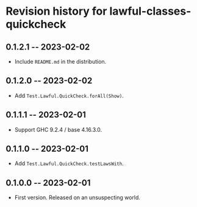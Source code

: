 # Revision history for lawful-classes-quickcheck

## 0.1.2.1 -- 2023-02-02

* Include `README.md` in the distribution.

## 0.1.2.0 -- 2023-02-02

* Add `Test.Lawful.QuickCheck.forAll(Show)`.

## 0.1.1.1 -- 2023-02-01

* Support GHC 9.2.4 / base 4.16.3.0.

## 0.1.1.0 -- 2023-02-01

* Add `Test.Lawful.QuickCheck.testLawsWith`.

## 0.1.0.0 -- 2023-02-01

* First version. Released on an unsuspecting world.

